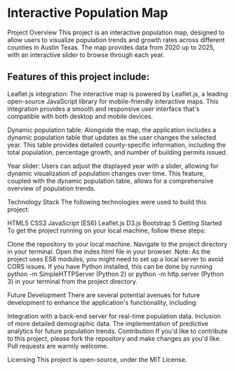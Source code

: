 # Interactive Population Map
Project Overview
This project is an interactive population map, designed to allow users to visualize population trends and growth rates across different counties in Austin Texas. The map provides data from 2020 up to 2025, with an interactive slider to browse through each year.

## Features of this project include:

Leaflet.js integration: The interactive map is powered by Leaflet.js, a leading open-source JavaScript library for mobile-friendly interactive maps. This integration provides a smooth and responsive user interface that's compatible with both desktop and mobile devices.

Dynamic population table: Alongside the map, the application includes a dynamic population table that updates as the user changes the selected year. This table provides detailed county-specific information, including the total population, percentage growth, and number of building permits issued.

Year slider: Users can adjust the displayed year with a slider, allowing for dynamic visualization of population changes over time. This feature, coupled with the dynamic population table, allows for a comprehensive overview of population trends.

Technology Stack
The following technologies were used to build this project:

HTML5
CSS3
JavaScript (ES6)
Leaflet.js
D3.js
Bootstrap 5
Getting Started
To get the project running on your local machine, follow these steps:

Clone the repository to your local machine.
Navigate to the project directory in your terminal.
Open the index.html file in your browser.
Note: As the project uses ES6 modules, you might need to set up a local server to avoid CORS issues. If you have Python installed, this can be done by running python -m SimpleHTTPServer (Python 2) or python -m http.server (Python 3) in your terminal from the project directory.

Future Development
There are several potential avenues for future development to enhance the application's functionality, including:

Integration with a back-end server for real-time population data.
Inclusion of more detailed demographic data.
The implementation of predictive analytics for future population trends.
Contribution
If you'd like to contribute to this project, please fork the repository and make changes as you'd like. Pull requests are warmly welcome.

Licensing
This project is open-source, under the MIT License.
